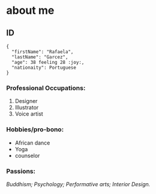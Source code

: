 # about me

## ID
```
{
  "firstName": "Rafaela",
  "lastName": "Garcez",
  "age": 38 feeling 28 :joy:,
  "nationaity": Portuguese
}
``` 
### Professional Occupations:
1.  Designer
2.  Illustrator
3.  Voice artist

### Hobbies/pro-bono:
- African dance
- Yoga
- counselor

### Passions:
*Buddhism; 
Psychology; 
Performative arts; 
Interior Design.*

